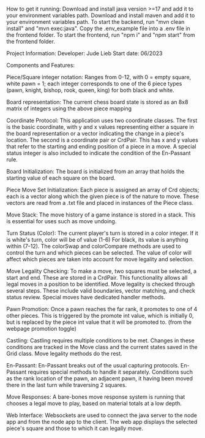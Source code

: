 How to get it running:
Download and install java version >=17 and add it to your environment variables path.
Download and install maven and add it to your environment variables path.
To start the backend, run "mvn clean install" and "mvn exec:java".
Copy the .env_example file into a .env file in the frontend folder.
To start the frontend, run "npm i" and "npm start" from the frontend folder.


Project Information:
Developer: Jude Lieb
Start date: 06/2023


Components and Features:

Piece/Square integer notation:
    Ranges from 0-12, with 0 = empty square, white pawn = 1; each integer corresponds to one of the 6 piece types (pawn, knight, bishop, rook, queen, king) for both black and white.

Board representation:
    The current chess board state is stored as an 8x8 matrix of integers using the above piece mapping

Coordinate Protocol:
    This application uses two coordinate classes. The first is the basic coordinate, with y and x values representing either a square in the board representation or a vector indicating the change in a piece's location.
    The second is a coordinate pair or CrdPair. This has x and y values that refer to the starting and ending position of a piece in a move. A special status integer is also included to indicate the condition of the En-Passant rule.

Board Initialization:
    The board is initialized from an array that holds the starting value of each square on the board.

Piece Move Set Initialization:
    Each piece is assigned an array of Crd objects; each is a vector along which the given piece is of the nature to move. These vectors are read from a .txt file and placed in instances of the Piece class.

Move Stack:
    The move history of a game instance is stored in a stack. This is essential for uses such as move undoing.

Turn Status (Color):
    The current player's turn is stored in a color integer. If it is white's turn, color will be of value (1-6) For black, its value is anything within (7-12). The colorSwap and colorCompare methods are used to control the turn and which pieces can be selected. The value of color will affect which pieces are taken into account for move legality and selection.

Move Legality Checking:
    To make a move, two squares must be selected, a start and end. These are stored in a CrdPair. This functionality allows all legal moves in a position to be identified. Move legality is checked through several steps. These include valid boundaries, vector matching, and check status review. Special moves have dedicated handler methods.

Pawn Promotion:
    Once a pawn reaches the far rank, it promotes to one of 4 other pieces. This is triggered by the promote int value, which is initially 0, but is replaced by the piece int value that it will be promoted to. (from the webpage promotion toggle)

Castling:
    Castling requires multiple conditions to be met. Changes in these conditions are tracked in the Move class and the current states saved in the Grid class. Move legality methods do the rest.

En-Passant:
    En-Passant breaks out of the usual capturing protocols. En-Passant requires special methods to handle it separately. Conditions such as the rank location of the pawn, an adjacent pawn, it having been moved there in the last turn while traversing 2 squares. 

Move Responses:
    A bare-bones move response system is running that chooses a legal move to play, based on material totals at a low depth. 

Web Interface:
    Websockets are used to connect the java server to the node app and from the node app to the client.
    The web app displays the selected piece's square and those to which it can legally move.